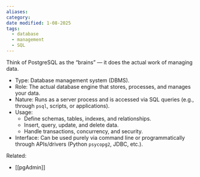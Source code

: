 ```yaml
---
aliases: 
category: 
date modified: 1-08-2025
tags:
  - database
  - management
  - SQL
---
```

Think of PostgreSQL as the “brains” — it does the actual work of managing data.

- Type: Database management system (DBMS).
- Role: The actual database engine that stores, processes, and manages your data.
- Nature: Runs as a server process and is accessed via SQL queries (e.g., through `psql`, scripts, or applications).
- Usage:
    - Define schemas, tables, indexes, and relationships.
    - Insert, query, update, and delete data.
    - Handle transactions, concurrency, and security.
- Interface: Can be used purely via command line or programmatically through APIs/drivers (Python `psycopg2`, JDBC, etc.).

Related:
- [[pgAdmin]]